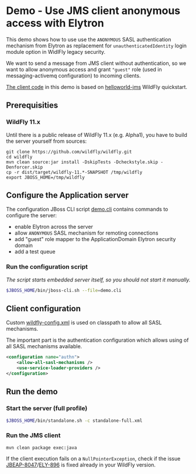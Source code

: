 # Demo - Use JMS client anonymous access with Elytron

This demo shows how to use use the `ANONYMOUS` SASL authentication mechanism from Elytron as replacement for `unauthenticatedIdentity` login module option in WidlFly legacy security.

We want to send a message from JMS client without authentication, so we want to allow anonymous access and grant `"guest"` role (used in messaging-activemq configuration) to incoming clients.

[The client code](src/main/java/org/wildfly/security/elytron/demo/JmsClient.java) in this demo is based on [helloworld-jms](https://github.com/wildfly/quickstart/tree/11.x/helloworld-jms) WildFly quickstart.

## Prerequisities

### WildFly 11.x

Until there is a public release of WildFly 11.x (e.g. Alpha1), you have to build the server yourself from sources:

```
git clone https://github.com/wildfly/wildfly.git
cd wildfly
mvn clean source:jar install -DskipTests -Dcheckstyle.skip -Denforcer.skip
cp -r dist/target/wildfly-11.*-SNAPSHOT /tmp/wildfly
export JBOSS_HOME=/tmp/wildfly
``` 


## Configure the Application server

The configuration JBoss CLI script [demo.cli](demo.cli) contains commands to configure the server:

* enable Elytron across the server
* allow `ANONYMOUS` SASL mechanism for remoting connections
* add "guest" role mapper to the ApplicationDomain Elytron security domain
* add a test queue 

### Run the configuration script

*The script starts embedded server itself, so you should not start it manually.*

```bash
$JBOSS_HOME/bin/jboss-cli.sh --file=demo.cli
```

## Client configuration

Custom [wildfly-config.xml](src/main/resources/wildfly-config.xml) is used on classpath to allow all SASL mechanisms.

The important part is the authentication configuration which allows using of all SASL mechanisms available.

```xml
<configuration name="authn">
	<allow-all-sasl-mechanisms />
	<use-service-loader-providers />
</configuration>
```

## Run the demo

### Start the server (full profile)
```bash
$JBOSS_HOME/bin/standalone.sh -c standalone-full.xml
```

### Run the JMS client
```
mvn clean package exec:java
```

If the client execution fails on a `NullPointerException`, check if the issue [JBEAP-8047](https://issues.jboss.org/browse/JBEAP-8047)/[ELY-896](https://issues.jboss.org/browse/ELY-896) is fixed already in your WildFly version.
